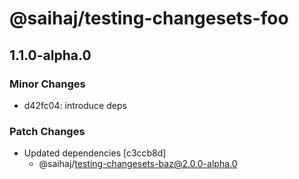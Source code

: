 # @saihaj/testing-changesets-foo

## 1.1.0-alpha.0
### Minor Changes

- d42fc04: introduce deps

### Patch Changes

- Updated dependencies [c3ccb8d]
  - @saihaj/testing-changesets-baz@2.0.0-alpha.0
